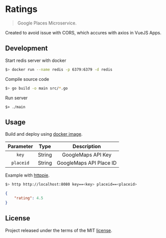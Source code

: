 [license]: ./LICENSE

# Ratings

> Google Places Microservice.

Created to avoid issue with CORS, which accures with axios in VueJS Apps.

## Development

Start redis server with docker

```sh
$> docker run --name redis -p 6379:6379 -d redis
```

Compile source code

```sh
$> go build -o main src/*.go
```

Run server

```
$> ./main
```

## Usage

Build and deploy using [docker image](Dockerfile).

| Parameter      |  Type  | Description             |
|:--------------:|:------:|:-----------------------:|
| `key`          | String | GoogleMaps API Key      |
| `placeid`      | String | GoogleMaps API Place ID |

Example with [httppie](https://httpie.org/).

```sh
$> http http://localhost:8080 key==<key> placeid==<placeid>
```

```json
{
    "rating": 4.5
}
```

## License
Project released under the terms of the MIT [license][license].
